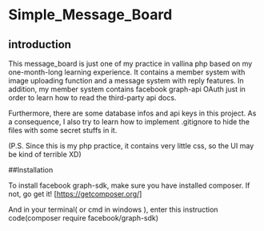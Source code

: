 # Simple_Message_Board

## introduction

This message_board is just one of my practice in vallina php based on my one-month-long learning experience. It contains a member system with image uploading function and a message system with reply features. In addition, my member system contains facebook graph-api OAuth just in order to learn how to read the third-party api docs.


Furthermore, there are some database infos and api keys in this project. As a consequence, I also try to learn how to implement .gitignore to hide the files with some secret stuffs in it.


(P.S. Since this is my php practice, it contains very little css, so the UI may be kind of terrible XD)

##Installation

To install facebook graph-sdk, make sure you have installed composer. If not, go get it!
[https://getcomposer.org/]

And in your terminal( or cmd in windows ), enter this instruction
code(composer require facebook/graph-sdk)